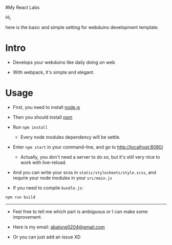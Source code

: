 #My React Labs

Hi, 

here is the basic and simple setting for webduino development template.

# Intro

- Develops your webduino like daily doing on web

- With webpack, it's simple and elegant.

# Usage

- First, you need to install [node.js](https://nodejs.org/en/)

- Then you should install [npm](https://www.npmjs.com/)

- Run `npm install`

    - Every node modules dependency will be settle.

- Enter `npm start` in your command-line, and go to [http://localhost:8080/](http://localhost:8080/)

    - Actually, you don't need a server to do so, but it's still very nice to work with live-reload.

- And you can write your scss in `static/stylesheets/style.scss`, and requrie your node modules in your `src/main.js`

- If you need to compile `bundle.js`:

```
npm run build
```


------

- Feel free to tell me which part is ambiguous or I can make some improvement.

- Here is my email: abalone0204@gmail.com

- Or you can just add an issue XD